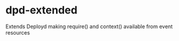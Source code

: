 dpd-extended
============

Extends Deployd making require() and context() available from event resources
